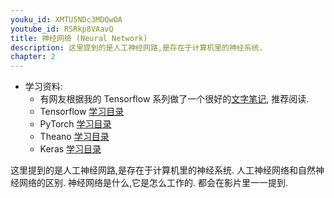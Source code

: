 ```yaml
---
youku_id: XMTU5NDc3MDQwOA
youtube_id: RSRkp8VAavQ
title: 神经网络 (Neural Network)
description: 这里提到的是人工神经网路,是存在于计算机里的神经系统.
chapter: 2
---
```

* 学习资料: 
  * 有网友根据我的 Tensorflow 系列做了一个很好的[文字笔记](http://www.jianshu.com/p/e112012a4b2d), 推荐阅读.
  * Tensorflow [学习目录](/tutorials/machine-learning/tensorflow/)
  * PyTorch [学习目录](/tutorials/machine-learning/torch/)
  * Theano [学习目录](/tutorials/machine-learning/theano/)
  * Keras [学习目录](tutorials/machine-learning/keras/)
  
这里提到的是人工神经网路,是存在于计算机里的神经系统.
人工神经网络和自然神经网络的区别. 神经网络是什么,它是怎么工作的. 
都会在影片里一一提到.


